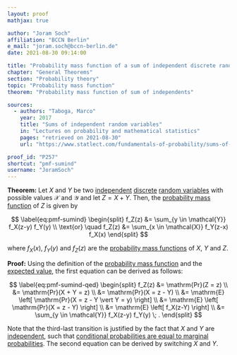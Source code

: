 ```yaml
---
layout: proof
mathjax: true

author: "Joram Soch"
affiliation: "BCCN Berlin"
e_mail: "joram.soch@bccn-berlin.de"
date: 2021-08-30 09:14:00

title: "Probability mass function of a sum of independent discrete random variables"
chapter: "General Theorems"
section: "Probability theory"
topic: "Probability mass function"
theorem: "Probability mass function of sum of independents"

sources:
  - authors: "Taboga, Marco"
    year: 2017
    title: "Sums of independent random variables"
    in: "Lectures on probability and mathematical statistics"
    pages: "retrieved on 2021-08-30"
    url: "https://www.statlect.com/fundamentals-of-probability/sums-of-independent-random-variables"

proof_id: "P257"
shortcut: "pmf-sumind"
username: "JoramSoch"
---
```



**Theorem:** Let $X$ and $Y$ be two [independent](/D/ind) [discrete](/D/rvar-disc) [random variables](/D/rvar) with possible values $\mathcal{X}$ and $\mathcal{Y}$ and let $Z = X + Y$. Then, the [probability mass function](/D/pmf) of $Z$ is given by

$$ \label{eq:pmf-sumind}
\begin{split}
f_Z(z) &= \sum_{y \in \mathcal{Y}} f_X(z-y) f_Y(y)  \\
\text{or} \quad f_Z(z) &= \sum_{x \in \mathcal{X}} f_Y(z-x) f_X(x)
\end{split}
$$

where $f_X(x)$, $f_Y(y)$ and $f_Z(z)$ are the [probability mass functions](/D/pmf) of $X$, $Y$ and $Z$.


**Proof:** Using the definition of the [probability mass function](/D/pmf) and the [expected value](/D/mean), the first equation can be derived as follows:

$$ \label{eq:pmf-sumind-qed}
\begin{split}
f_Z(z) &= \mathrm{Pr}(Z = z) \\
&= \mathrm{Pr}(X + Y = z) \\
&= \mathrm{Pr}(X = z - Y) \\
&= \mathrm{E} \left[ \mathrm{Pr}(X = z - Y \vert Y = y) \right] \\
&= \mathrm{E} \left[ \mathrm{Pr}(X = z - Y) \right] \\
&= \mathrm{E} \left[ f_X(z-Y) \right] \\
&= \sum_{y \in \mathcal{Y}} f_X(z-y) f_Y(y) \; .
\end{split}
$$

Note that the third-last transition is justified by the fact that $X$ and $Y$ are [independent](/D/ind), such that [conditional probabilities are equal to marginal probabilities](/P/prob-ind). The second equation can be derived by switching $X$ and $Y$.